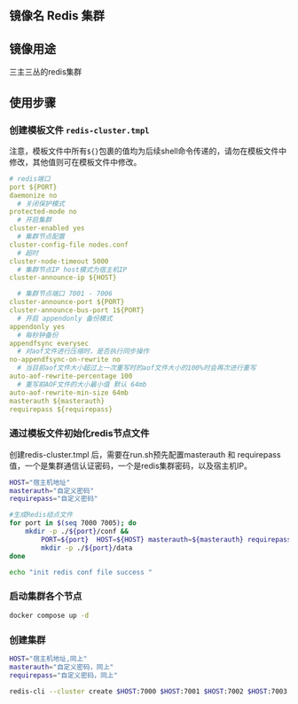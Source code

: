 ## 镜像名 Redis 集群

## 镜像用途

三主三丛的redis集群

## 使用步骤

### 创建模板文件 `redis-cluster.tmpl`

注意，模板文件中所有`${}`包裹的值均为后续shell命令传递的，请勿在模板文件中修改，其他值则可在模板文件中修改。

```yml
# redis端口
port ${PORT}
daemonize no
  # 关闭保护模式
protected-mode no
  # 开启集群
cluster-enabled yes
  # 集群节点配置
cluster-config-file nodes.conf
  # 超时
cluster-node-timeout 5000
  # 集群节点IP host模式为宿主机IP
cluster-announce-ip ${HOST}

  # 集群节点端口 7001 - 7006
cluster-announce-port ${PORT}
cluster-announce-bus-port 1${PORT}
  # 开启 appendonly 备份模式
appendonly yes
  # 每秒钟备份
appendfsync everysec
  # 对aof文件进行压缩时，是否执行同步操作
no-appendfsync-on-rewrite no
  # 当目前aof文件大小超过上一次重写时的aof文件大小的100%时会再次进行重写
auto-aof-rewrite-percentage 100
  # 重写前AOF文件的大小最小值 默认 64mb
auto-aof-rewrite-min-size 64mb
masterauth ${masterauth}
requirepass ${requirepass}
```

### 通过模板文件初始化redis节点文件

创建redis-cluster.tmpl 后，需要在run.sh预先配置masterauth 和 requirepass值，一个是集群通信认证密码，一个是redis集群密码，以及宿主机IP。

```bash
HOST="宿主机地址"
masterauth="自定义密码"
requirepass="自定义密码"

#生成Redis结点文件
for port in $(seq 7000 7005); do
    mkdir -p ./${port}/conf &&
        PORT=${port}  HOST=${HOST} masterauth=${masterauth} requirepass=${requirepass} envsubst <./redis-cluster.tmpl >./${port}/conf/redis.conf &&
        mkdir -p ./${port}/data
done

echo "init redis conf file success "
```

### 启动集群各个节点

```bash
docker compose up -d
```

### 创建集群

```bash
HOST="宿主机地址,同上"
masterauth="自定义密码，同上"
requirepass="自定义密码，同上"

redis-cli --cluster create $HOST:7000 $HOST:7001 $HOST:7002 $HOST:7003 $HOST:7004 $HOST:7005 --cluster-replicas 1  -a ${requirepass}
```
